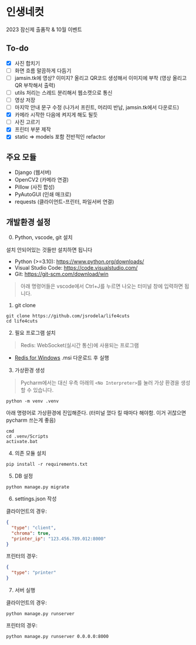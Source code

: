 # 인생네컷
2023 잠신제 출품작 & 10월 이벤트

## To-do
- [X] 사진 합치기
- [ ] 화면 흐름 말끔하게 다듬기
- [ ] jamsin.tk에 영상? 이미지? 올리고 QR코드 생성해서 이미지에 부착 (영상 올리고 QR 부착해서 출력)
- [ ] utils 처리는 스레드 분리해서 웹소캣으로 통신
- [ ] 영상 저장
- [ ] 마지막 안내 문구 수정 (나가서 프린트, 머리띠 반납, jamsin.tk에서 다운로드)
- [X] 카메라 시작한 다음에 켜지게 해도 될듯
- [ ] 사진 고르기
- [X] 프린터 부분 제작
- [X] static => models 포함 전반적인 refactor

## 주요 모듈
- Django (웹서버)
- OpenCV2 (카메라 연결)
- Pillow (사진 합성)
- PyAutoGUI (인쇄 매크로)
- requests (클라이언트-프린터, 파일서버 연결)

## 개발환경 설정

0. Python, vscode, git 설치

설치 안되어있는 것들만 설치하면 됩니다
* Python (>=3.10): https://www.python.org/downloads/
* Visual Studio Code: https://code.visualstudio.com/
* Git: https://git-scm.com/download/win

> 아래 명령어들은 vscode에서 Ctrl+J를 누르면 나오는 터미널 창에 입력하면 됩니다.

1. git clone
```commandline
git clone https://github.com/jsrodela/life4cuts
cd life4cuts
```

2. 필요 프로그램 설치
> Redis: WebSocket(실시간 통신)에 사용되는 프로그램

[//]: # (> CrhromDriver: Chrome의 기반이 되는 Chromium의 드라이버)

* [Redis for Windows](https://github.com/tporadowski/redis/releases) .msi 다운로드 후 실행

[//]: # (* [ChromeDriver]&#40;https://sites.google.com/chromium.org/driver/downloads&#41; zip 압축 해제하여 chromedriver.exe 파일을 프로젝트 폴더에 넣기)

3. 가상환경 생성
> Pycharm에서는 대신 우측 아래의 `<No Interpreter>`를 눌러 가상 환경을 생성할 수 있습니다.
```commandline
python -m venv .venv
```

아래 명령어로 가상환경에 진입해준다. (터미널 껐다 킬 때마다 해야함. 이거 귀찮으면 pycharm 쓰는게 좋음)
```commandline
cmd
cd .venv/Scripts
activate.bat
```

4. 의존 모듈 설치
```commandline
pip install -r requirements.txt
```

5. DB 설정
```commandline
python manage.py migrate
```

6. settings.json 작성

클라이언트의 경우:
```json
{
  "type": "client",
  "chroma": true,
  "printer_ip": "123.456.789.012:8000"
}
```

프린터의 경우:
```json
{
  "type": "printer"
}
```

7. 서버 실행

클라이언트의 경우:
```commandline
python manage.py runserver
```

프린터의 경우:
```commandline
python manage.py runserver 0.0.0.0:8000
```
